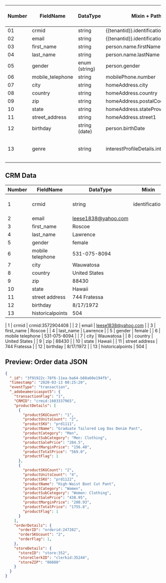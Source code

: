 

| Number | FieldName         | DataType              | Mixin + Path                          | Example             | Definition (when nessacary)          |
|--------|-------------------|-----------------------|---------------------------------------|---------------------|--------------------------------------|
| 01     | crmid             |  string               | {{tenantid}}.identification.CRMID     | crmid:3572904408    |  -                                   |
| 02     | email             |  string               | {{tenantid}}.identification.Email     | leese1838@yahoo.com |  -                                   |
| 03     | first_name        |  string               | person.name.firstName                 | Roscoe              |  -                                   |
| 04     | last_name         |  string               | person.name.lastName                  | Lawrence            |  -                                   |
| 05     | gender            |  enum (string)        | person.gender                         | female              |  -                                   |
| 06     | mobile_telephone  |  string               | mobilePhone.number                    | 531-075-8094        |  -                                   |
| 07     | city              |  string               | homeAddress.city                      | Wauwatosa           |  -                                   |
| 08     | country           |  string               | homeAddress.country                   | United States       |  -                                   |
| 09     | zip               |  string               | homeAddress.postalCode                | 88430               |  -                                   |
| 10     | state             |  string               | homeAddress.stateProvince             | Hawaii              |  -                                   |
| 11     | street_address    |  string               | homeAddress.street1                   | 744 Fratessa        |  -                                   |
| 12     | birthday          |  string (date)        | person.birthDate                      | 8/17/1972           |  -                                   |
| 13     | genre             |  string               | interestProfileDetails.interestGenre  | Sci-Fi              |  what TV genre the customer likes    |







CRM Data
-----------------------------

| Number | FieldName  | DataType  | Mixin            | Example          | Definition                           |
|--------|------------|-----------|------------------|------------------|--------------------------------------|
| 1      | crmid      | string    | identification   | crmid:3572904408 | account ID for the user              |
| 2      | email  |  leese1838@yahoo.com  |
| 3      | first_name  |  Roscoe |
| 4      | last_name  |  Lawrence  |
| 5      | gender  |  female  |
| 6      | mobile telephone  |  531-075-8094  |
| 7      | city  |  Wauwatosa  |
| 8      | country  |  United States  |
| 9      | zip  |  88430  |
| 10     | state  |  Hawaii  |
| 11     | street address  |  744 Fratessa  |
| 12     | birthday  |  8/17/1972  |
| 13     | historicalpoints  |  504  |



| 1  | crmid  |  crmid:3572904408  |
| 2  | email  |  leese1838@yahoo.com  |
| 3  | first_name  |  Roscoe |
| 4  | last_name  |  Lawrence  |
| 5  | gender  |  female  |
| 6  | mobile telephone  |  531-075-8094  |
| 7  | city  |  Wauwatosa  |
| 8  | country  |  United States  |
| 9  | zip  |  88430  |
| 10  | state  |  Hawaii  |
| 11  | street address  |  744 Fratessa  |
| 12  | birthday  |  8/17/1972  |
| 13  | historicalpoints  |  504  |

Preview: Order data JSON
-----------------------------

```json
{
  "_id": "3f91922c-78f6-11ea-ba64-b88a60e194fb",
  "timestamp": "2020-03-13 00:25:20",
  "eventType": "transaction",
  "_adobeamericaspot5": {
    "transactionFlag": "1",
    "CRMID": "crmid:1603337965",
    "productDetails": [
      {
        "productSKUCount": "1",
        "productUnitsCount": "2",
        "productSKU": "prd1111",
        "productName": "Graduate Tailored Leg Das Denim Pant",
        "productCategory": "Men",
        "productSubCategory": "Men: Clothing",
        "productSalePrice": "284.5",
        "productMarginPrice": "156.48",
        "productTotalPrice": "569.0",
        "productFlag": 1
      },
      {
        "productSKUCount": "2",
        "productUnitsCount": "4",
        "productSKU": "prd1122",
        "productName": "High-Waist Boot Cut Pant",
        "productCategory": "Women",
        "productSubCategory": "Women: Clothing",
        "productSalePrice": "438.95",
        "productMarginPrice": "280.93",
        "productTotalPrice": "1755.8",
        "productFlag": 1
      }
    ],
    "orderDetails": {
      "orderID": "orderid:247282",
      "orderSKUcount": "2",
      "orderFlag": 1,
    },
    "storeDetails": {
      "storeID": "store:352",
      "storeClerkID": "clerkid:35244",
      "storeZIP": "06880"
    }
  }
}
```
